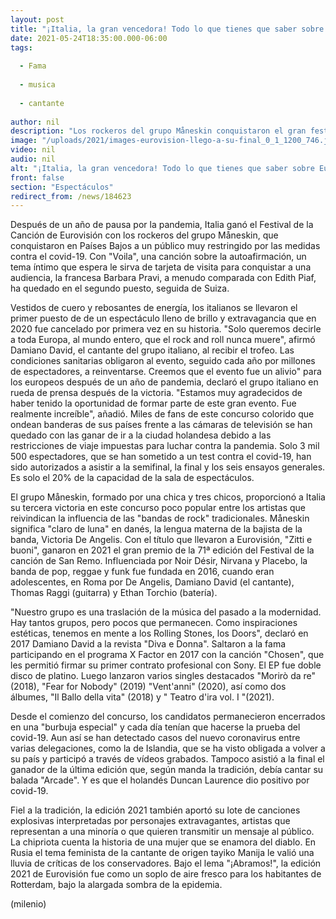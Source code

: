 ```yaml
---
layout: post
title: "¡Italia, la gran vencedora! Todo lo que tienes que saber sobre Eurovisión 2021"
date: 2021-05-24T18:35:00.000-06:00
tags:
  
  - Fama
  
  - musica
  
  - cantante
  
author: nil
description: "Los rockeros del grupo Måneskin conquistaron el gran festival de música europeo, mientras que en segundo lugar quedó la francesa Barbara Pravi. "
image: "/uploads/2021/images-eurovision-llego-a-su-final_0_1_1200_746.jpg"
video: nil
audio: nil
alt: "¡Italia, la gran vencedora! Todo lo que tienes que saber sobre Eurovisión 2021"
front: false
section: "Espectáculos"
redirect_from: /news/184623
---
```


Después de un año de pausa por la pandemia, Italia ganó el Festival de la Canción de Eurovisión con los rockeros del grupo Måneskin, que conquistaron en Países Bajos a un público muy restringido por las medidas contra el covid-19. Con "Voila", una canción sobre la autoafirmación, un tema íntimo que espera le sirva de tarjeta de visita para conquistar a una audiencia, la francesa Barbara Pravi, a menudo comparada con Edith Piaf, ha quedado en el segundo puesto, seguida de Suiza. 

Vestidos de cuero y rebosantes de energía, los italianos se llevaron el primer puesto de de un espectáculo lleno de brillo y extravagancia que en 2020 fue cancelado por primera vez en su historia. "Solo queremos decirle a toda Europa, al mundo entero, que el rock and roll nunca muere", afirmó Damiano David, el cantante del grupo italiano, al recibir el trofeo. Las condiciones sanitarias obligaron al evento, seguido cada año por millones de espectadores, a reinventarse.
Creemos que el evento fue un alivio" para los europeos después de un año de pandemia, declaró el grupo italiano en rueda de prensa después de la victoria. "Estamos muy agradecidos de haber tenido la oportunidad de formar parte de este gran evento. Fue realmente increíble", añadió. 
Miles de fans de este concurso colorido que ondean banderas de sus países frente a las cámaras de televisión se han quedado con las ganar de ir a la ciudad holandesa debido a las restricciones de viaje impuestas para luchar contra la pandemia. Solo 3 mil 500 espectadores, que se han sometido a un test contra el covid-19, han sido autorizados a asistir a la semifinal, la final y los seis ensayos generales. Es solo el 20% de la capacidad de la sala de espectáculos. 

El grupo Måneskin, formado por una chica y tres chicos, proporcionó a Italia su tercera victoria en este concurso poco popular entre los artistas que reivindican la influencia de las "bandas de rock" tradicionales. Måneskin significa "claro de luna" en danés, la lengua materna de la bajista de la banda, Victoria De Angelis. Con el título que llevaron a Eurovisión, "Zitti e buoni", ganaron en 2021 el gran premio de la 71ª edición del Festival de la canción de San Remo. Influenciada por Noir Désir, Nirvana y Placebo, la banda de pop, reggae y funk fue fundada en 2016, cuando eran adolescentes, en Roma por De Angelis, Damiano David (el cantante), Thomas Raggi (guitarra) y Ethan Torchio (batería). 

"Nuestro grupo es una traslación de la música del pasado a la modernidad. Hay tantos grupos, pero pocos que permanecen. Como inspiraciones estéticas, tenemos en mente a los Rolling Stones, los Doors", declaró en 2017 Damiano David a la revista "Diva e Donna". Saltaron a la fama participando en el programa X Factor en 2017 con la canción "Chosen", que les permitió firmar su primer contrato profesional con Sony. El EP fue doble disco de platino. Luego lanzaron varios singles destacados "Morirò da re" (2018), "Fear for Nobody" (2019) "Vent'anni" (2020), así como dos álbumes, "Il Ballo della vita" (2018) y " Teatro d'ira vol. I "(2021). 

Desde el comienzo del concurso, los candidatos permanecieron encerrados en una "burbuja especial" y cada día tenían que hacerse la prueba del covid-19. Aun así se han detectado casos del nuevo coronavirus entre varias delegaciones, como la de Islandia, que se ha visto obligada a volver a su país y participó a través de vídeos grabados. Tampoco asistió a la final el ganador de la última edición que, según manda la tradición, debía cantar su balada "Arcade". Y es que el holandés Duncan Laurence dio positivo por covid-19. 

Fiel a la tradición, la edición 2021 también aportó su lote de canciones explosivas interpretadas por personajes extravagantes, artistas que representan a una minoría o que quieren transmitir un mensaje al público. La chipriota cuenta la historia de una mujer que se enamora del diablo. En Rusia el tema feminista de la cantante de origen tayiko Manija le valió una lluvia de críticas de los conservadores. Bajo el lema "¡Abramos!", la edición 2021 de Eurovisión fue como un soplo de aire fresco para los habitantes de Rotterdam, bajo la alargada sombra de la epidemia. 

(milenio)